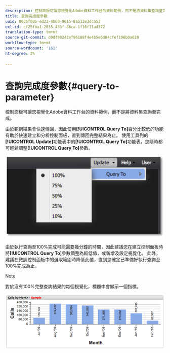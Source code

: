 ```yaml
---
description: 控制面板可讓您視覺化Adobe資料工作台的資料範例，而不是將資料集查詢至完成。
title: 查詢完成度參數
uuid: 0035f005-ed23-4b60-9615-8a512e3dca53
exl-id: cf25fba1-2055-433f-86ca-1f16f11ad372
translation-type: tm+mt
source-git-commit: d9df90242ef96188f4e4b5e6d04cfef196b0a628
workflow-type: tm+mt
source-wordcount: '161'
ht-degree: 2%

---
```


# 查詢完成度參數{#query-to-parameter}

控制面板可讓您視覺化Adobe資料工作台的資料範例，而不是將資料集查詢至完成。

由於範例結果會快速傳回，因此使用&#x200B;**[!UICONTROL Query To]**&#x200B;百分比較低的功能有助於快速建立和分析控制面板，直到傳回完整結果為止。 使用工具列的&#x200B;**[!UICONTROL Update]**&#x200B;功能表中的&#x200B;**[!UICONTROL Query To]**&#x200B;功能表，您隨時都可輕鬆調整&#x200B;**[!UICONTROL Query To]**&#x200B;參數。

![](assets/query_to.png)

由於執行查詢至100%完成可能需要幾分鐘的時間，因此建議您在建立控制面板時將&#x200B;**[!UICONTROL Query To]**&#x200B;參數調整為較低值，或新增及設定視覺化。 此外，建議在微調控制面板中的選取範圍時降低此值，直到您確定已準備好執行查詢至100%完成為止。

>[!NOTE]
>
>對於沒有100%完整查詢結果的每個視覺化，標題中會顯示一個指標。

![](assets/query_to2.png)
